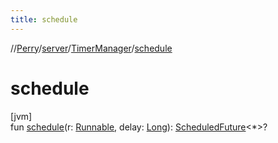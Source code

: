 ```yaml
---
title: schedule
---
```

//[Perry](../../../index.html)/[server](../index.html)/[TimerManager](index.html)/[schedule](schedule.html)



# schedule



[jvm]\
fun [schedule](schedule.html)(r: [Runnable](https://docs.oracle.com/javase/8/docs/api/java/lang/Runnable.html), delay: [Long](https://kotlinlang.org/api/latest/jvm/stdlib/kotlin/-long/index.html)): [ScheduledFuture](https://docs.oracle.com/javase/8/docs/api/java/util/concurrent/ScheduledFuture.html)<*>?




